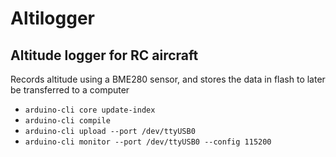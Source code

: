 # Altilogger

## Altitude logger for RC aircraft

Records altitude using a BME280 sensor, and stores the data in flash to later be transferred to a computer

- `arduino-cli core update-index`
- `arduino-cli compile`
- `arduino-cli upload --port /dev/ttyUSB0`
- `arduino-cli monitor --port /dev/ttyUSB0 --config 115200`
